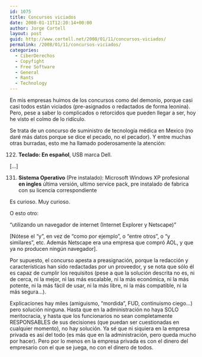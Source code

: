 ```yaml
---
id: 1075
title: Concursos viciados
date: 2008-01-11T12:20:14+00:00
author: Jorge Cortell
layout: post
guid: http://www.cortell.net/2008/01/11/concursos-viciados/
permalink: /2008/01/11/concursos-viciados/
categories:
  - CiberDerechos
  - Copyfight
  - Free Software
  - General
  - Rants
  - Technology
---
```

En mis empresas huimos de los concursos como del demonio, porque casi casi todos están viciados (pre-asignados o redactados de forma leonina). Pero, pese a saber lo complicados o retorcidos que pueden llegar a ser, hoy he visto el colmo de lo ridí­culo.

Se trata de un concurso de suministro de tecnologí­a médica en Mexico (no daré más datos porque se dice el pecado, no el pecador). Y entre muchas otras burradas, esto me ha llamado poderosamente la atención:

122. **Teclado: En español**, USB marca Dell.
  
[&#8230;]
  
131. **Sistema Operativo** (Pre instalado): Microsoft Windows XP profesional **en ingles** última versión, ultimo service pack, pre instalado de fabrica con su licencia correspondiente

Es curioso. Muy curioso.

O esto otro:

&#8220;utilizando un navegador de internet (Internet Explorer y Netscape)&#8221;

[Nótese el &#8220;y&#8221;, en vez de &#8220;como por ejemplo&#8221;, o &#8220;entre otros&#8221;, o &#8220;y similares&#8221;, etc. Además Netscape era una empresa que compró AOL, y que ya no producen ningún navegador].

Por supuesto, el concurso apesta a preasignación, porque la redacción y caracterí­sticas han sido redactadas por un proveedor, y se nota que sólo él es capaz de cumplir los requisitos (pese a que la solución descrita no es, ni de cerca, ni la mejor, ni las más escalable, ni la más económica, ni la más potente, ni la más fácil de usar, ni la más libre, ni la más compatible, ni la más segura&#8230;).

Explicaciones hay miles (amiguismo, &#8220;mordida&#8221;, FUD, continuismo ciego&#8230;) pero solución ninguna. Hasta que en la administración no haya SOLO meritocracia, y hasta que los funcionarios no sean completamente RESPONSABLES de sus decisiones (que puedan ser cuestionadas en cualquier momento), no hay solución. Ya sé que ni siquiera en la empresa privada es así­ del todo (es más que en la administración, pero queda mucho por hacer). Pero por lo menos en la empresa privada es con el dinero del empresario con el que se juega, no con el dinero de todos.